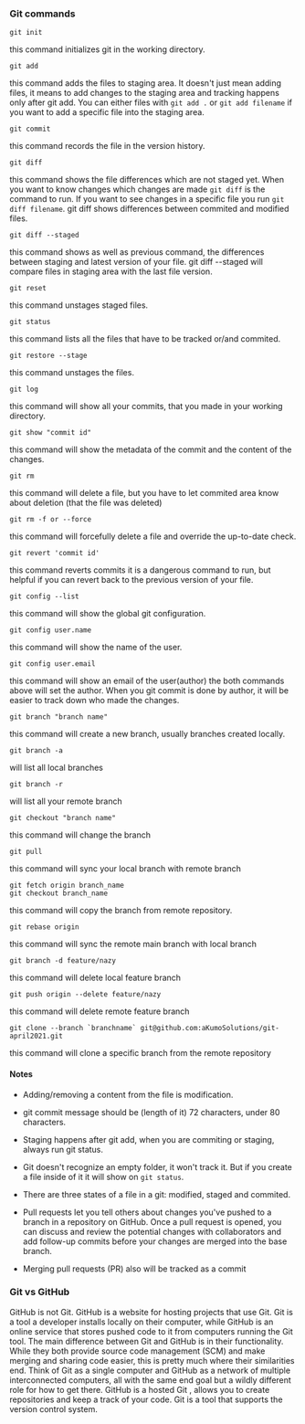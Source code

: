 ### Git commands

```
git init
```
this command initializes git in the working directory.
```
git add
```
this command adds the files to staging area. It doesn't just mean adding files, it means to add changes to the staging area and tracking happens only after git add. You can either files with ```git add .``` or ```git add filename``` if you want to add a specific file into the staging area.
```
git commit
```
this command records the file in the version history.
```
git diff
```
this command shows the file differences which are not staged yet. When you want to know changes which changes are made ```git diff``` is the command to run. If you want to see changes in a specific file you run ```git diff filename```. git diff shows differences between commited and modified files.
```
git diff --staged 
```
this command shows as well as previous command, the differences between staging and latest version of your file. git diff --staged will compare files in staging area with the last file version.
```
git reset
```
this command unstages staged files.
```
git status
```
this command lists all the files that have to be tracked or/and commited.
```
git restore --stage
```
this command unstages the files.
```
git log 
```
this command will show all your commits, that you made in your working directory.
```
git show "commit id" 
```
this command will show the metadata of the commit and the content of the changes.
```
git rm 
```
this command will delete a file, but you have to let commited area know about deletion (that the file was deleted)
```
git rm -f or --force
```
this command will forcefully delete a file and override the up-to-date check.
```
git revert 'commit id'
```
this command reverts commits it is a dangerous command to run, but helpful if you can revert back to the previous version of your file. 
```
git config --list
```
this command will show the global git configuration.
```
git config user.name
```
this command will show the name of the user.
```
git config user.email
```
this command will show  an email of the user(author)
the both commands above will set the author. When you git commit is done by author, it will be easier to track down who made the changes.
```
git branch "branch name"
```
this command will create a new branch, usually branches created locally.
```
git branch -a
```
will list all local branches
```
git branch -r
```
will list all your remote branch
```
git checkout "branch name"
```
this command will change the branch
```
git pull
```
this command will sync your local branch with remote branch
```
git fetch origin branch_name
git checkout branch_name
```
this command will copy the branch from remote repository.
```
git rebase origin 
```
this command will sync the remote main branch with local branch
```
git branch -d feature/nazy
```
this command will delete local feature branch
```
git push origin --delete feature/nazy
```
this command will delete remote feature branch
```
git clone --branch `branchname` git@github.com:aKumoSolutions/git-april2021.git
```
this command will clone a specific branch from the remote repository

#### Notes

- Adding/removing a content from the file is modification.

- git commit message should be (length of it) 72 characters, under 80 characters.

- Staging happens after git add, when you are commiting or staging, always run git status.

- Git doesn't recognize an empty folder, it won't track it. But if you create a file inside of it it will show on ```git status```.

- There are three states of a file in a git: modified, staged and commited.

- Pull requests let you tell others about changes you've pushed to a branch in a repository on GitHub. Once a pull request is opened, you can discuss and review the potential changes with collaborators and add follow-up commits before your changes are merged into the base branch.

- Merging pull requests (PR) also will be tracked as a commit

### Git vs GitHub

GitHub is not Git. GitHub is a website for hosting projects that use Git. Git is a tool a developer installs locally on their computer, while GitHub is an online service that stores  pushed code to it from computers running the Git tool. The main difference between Git and GitHub is in their functionality. While they both provide source code management (SCM) and make merging and sharing code easier, this is pretty much where their similarities end. Think of Git as a single computer and GitHub as a network of multiple interconnected computers, all with the same end goal but a wildly different role for how to get there.
GitHub is  a hosted Git ,  allows you to create repositories and keep a track of your code.  Git is a tool that supports the version control system. 
